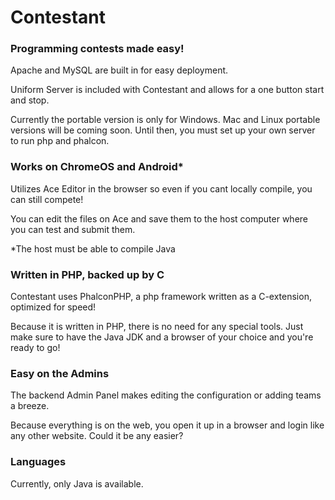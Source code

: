 # Contestant

### Programming contests made easy!
Apache and MySQL are built in for easy deployment.

Uniform Server is included with Contestant and allows for a one button start and stop.

Currently the portable version is only for Windows. Mac and Linux portable versions will be coming soon. Until then, you must set up your own server to run php and phalcon.

### Works on ChromeOS and Android*
Utilizes Ace Editor in the browser so even if you cant locally compile, you can still compete!

You can edit the files on Ace and save them to the host computer where you can test and submit them.

*The host must be able to compile Java

### Written in PHP, backed up by C
Contestant uses PhalconPHP, a php framework written as a C-extension, optimized for speed!

Because it is written in PHP, there is no need for any special tools. Just make sure to have the Java JDK and a browser of your choice and you're ready to go!

### Easy on the Admins
The backend Admin Panel makes editing the configuration or adding teams a breeze.

Because everything is on the web, you open it up in a browser and login like any other website. Could it be any easier?

### Languages
Currently, only Java is available.
